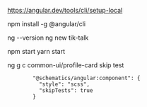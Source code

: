 https://angular.dev/tools/cli/setup-local

npm install -g @angular/cli

ng --version
ng new tik-talk

npm start
yarn start

ng g c common-ui/profile-card
skip test
```
        "@schematics/angular:component": {
          "style": "scss",
          "skipTests": true
        }
```

